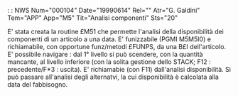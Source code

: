  :  : NWS Num="000104" Date="19990614" Rel="" Atr="G. Galdini" Tem="APP" App="M5" Tit="Analisi componenti" Sts="20"

E' stata creata la routine £M51 che permette l'analisi della disponibilità dei componenti di un articolo a una data.
E' funizzabile (PGMI M5M5I0) e richiamabile, con opportune funz/metodi £FUNPS, da una B£I dell'articolo.
E' possibile navigare :  dal 1° livello si può scendere, con la quantità mancante, al livello inferiore  (con la solita gestione dello STACK; F12 :  precedente/F*3 :  uscita).
E' richiamabie (con F11) dall'analisi disponibilità.
Si può passare all'analisi degli alternatvi, la cui disponibilità è calcolata alla data del fabbisogno.


